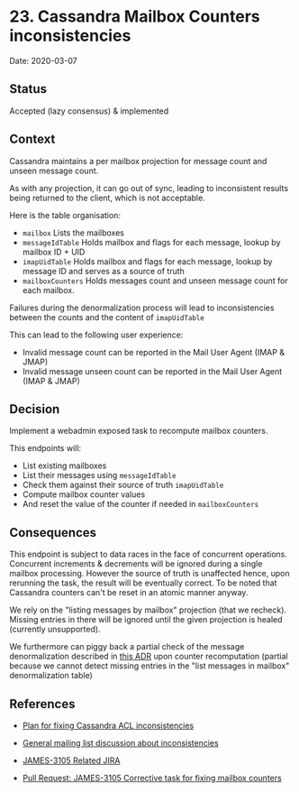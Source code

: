 # 23. Cassandra Mailbox Counters inconsistencies

Date: 2020-03-07

## Status

Accepted (lazy consensus) & implemented

## Context

Cassandra maintains a per mailbox projection for message count and unseen message count.

As with any projection, it can go out of sync, leading to inconsistent results being returned to the client, which is not acceptable.

Here is the table organisation:

 - `mailbox` Lists the mailboxes
 - `messageIdTable` Holds mailbox and flags for each message, lookup by mailbox ID + UID
 - `imapUidTable` Holds mailbox and flags for each message, lookup by message ID and serves as a source of truth
 - `mailboxCounters` Holds messages count and unseen message count for each mailbox.
 
Failures during the denormalization process will lead to inconsistencies between the counts and the content of `imapUidTable`

This can lead to the following user experience:

 - Invalid message count can be reported in the Mail User Agent (IMAP & JMAP)
 - Invalid message unseen count can be reported in the Mail User Agent (IMAP & JMAP)

## Decision

Implement a webadmin exposed task to recompute mailbox counters.

This endpoints will:

 - List existing mailboxes
 - List their messages using `messageIdTable`
 - Check them against their source of truth `imapUidTable`
 - Compute mailbox counter values
 - And reset the value of the counter if needed in `mailboxCounters`

## Consequences

This endpoint is subject to data races in the face of concurrent operations. Concurrent increments & decrements will be 
ignored during a single mailbox processing. However the source of truth is unaffected hence, upon rerunning the task, 
the result will be eventually correct. To be noted that Cassandra counters can't be reset in an atomic manner anyway.

We rely on the "listing messages by mailbox" projection (that we recheck). Missing entries in there will
be ignored until the given projection is healed (currently unsupported). 

We furthermore can piggy back a partial check of the message denormalization described in 
[this ADR](0021-cassandra-acl-inconsistency.md) upon counter recomputation (partial because 
we cannot detect missing entries in the "list messages in mailbox" denormalization table)

## References

* [Plan for fixing Cassandra ACL inconsistencies](https://github.com/linagora/james-project/pull/3125)

* [General mailing list discussion about inconsistencies](https://www.mail-archive.com/server-dev@james.apache.org/msg64432.html)

* [JAMES-3105 Related JIRA](https://issues.apache.org/jira/browse/JAMES-3105)

* [Pull Request: JAMES-3105 Corrective task for fixing mailbox counters](https://github.com/linagora/james-project/pull/3185)